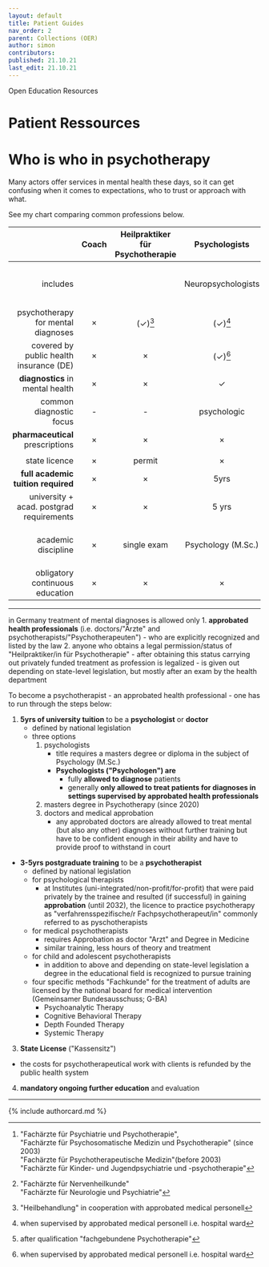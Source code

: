 ```yaml
---
layout: default
title: Patient Guides
nav_order: 2
parent: Collections (OER)
author: simon
contributors:
published: 21.10.21
last_edit: 21.10.21
---
```

Open Education Resources
# Patient Ressources
# Who is who in psychotherapy
Many actors offer services in mental health these days, so it can get confusing when it comes to expectations, who to trust or approach with what.

See my chart comparing common professions below.

|                                             | Coach | Heilpraktiker für Psychotherapie |   Psychologists    | Psychotherapist (since 2020) |         ::Psychological Psychotherapist::         |     Medical ("Ärztlicher") Psychotherapist     |                   other medical practitioners                    |
| -------------------------------------------:|:-----:|:--------------------------------:|:------------------:|:----------------------------:|:---------------------------------------------:|:----------------------------------------------:|:----------------------------------------------------------------:|
|                                    includes |       |                                  | Neuropsychologists |                              |                                               | certain "Fachärzte"[^1] i.e. **::psychiatrists::** | general practitioners,<br>"Nervenärzte",<br>**neurologists**[^4] |
|          psychotherapy for mental diagnoses |   ×   |             (✓)[^5]              |      (✓)[^2]       |            **✓**             |                     **✓**                     |                     **✓**                      |                             (✓)[^3]                              |
|     covered by public health insurance (DE) |   ×   |                ×                 |      (✓)[^2]       |              ✓               |                       ✓                       |                       ✓                        |                                ✓                                 |
|            **diagnostics** in mental health |   ×   |                ×                 |         ✓          |              ✓               |                       ✓                       |                       ✓                        |                                ✓                                 |
|                     common diagnostic focus |   -   |                -                 |    psychologic     |         psychologic          |                  psychologic                  |             somatic or psychologic             |                             somatic                              |
|            **pharmaceutical** prescriptions |   ×   |                ×                 |         ×          |              ×               |                       ×                       |                       ✓                        |                                ✓                                 |
|                                             |       |                                  |                    |                              |                                               |                                                |                                                                  |
|                               state licence |   ×   |              permit              |         ×          |         approbation          |                  approbation                  |                  approbation                   |                           approbation                            |
|          **full academic tuition required** |   ×   |                ×                 |        5yrs        |             5yrs             |                    8-10yrs                    |                     11yrs                      |                              11yrs                               |
| university +<br>acad. postgrad requirements |   ×   |                ×                 |       5 yrs        |  5yrs +  5yrs<br>experience  |    5yrs + 3-5yrs<br>experience and tuition    |     5 yrs + 5yrs<br>experience and tuition     |                6yrs + 5yrs experience and tuition                |
|                         academic discipline |   ×   |           single exam            | Psychology (M.Sc.) |    Psychotherapy (M.Sc.)     | Psychology & Psychotherapy (M.Sc. or Diploma) |                    Medicine                    |                             Medicine                             |
|             obligatory continuous education |   ×   |                ×                 |         ×          |              ✓               |                       ✓                       |                       ✓                        |                                ✓                                 |

[^1]: "Fachärzte für Psychiatrie und Psychotherapie", <br>"Fachärzte für Psychosomatische Medizin und Psychotherapie" (since 2003)<br>"Fachärzte für Psychotherapeutische Medizin"(before 2003)<br>"Fachärzte für Kinder- und Jugendpsychiatrie und -psychotherapie"
[^4]: "Fachärzte für Nervenheilkunde" <br> "Fachärzte für Neurologie und Psychiatrie"
[^2]: when supervised by approbated medical personell i.e. hospital ward
[^3]: after qualification "fachgebundene Psychotherapie"
[^5]: "Heilbehandlung" in cooperation with approbated medical personell
[^6]: "Berufsordnung"

---


in Germany treatment of mental diagnoses is allowed only
	1. **approbated health professionals** (i.e. doctors/"Ärzte" and psychotherapists/"Psychotherapeuten")
		- who are explicitly recognized and listed by the law
	2. anyone who obtains a legal permission/status of "Heilpraktiker/in für Psychotherapie"
		- after obtaining this status carrying out privately funded treatment as profession is legalized
		- is given out depending on state-level legislation, but mostly after an exam by the health department 

To become a psychotherapist - an approbated health professional  - one has to run through the steps below:

1.  **5yrs of university tuition** to be a **psychologist** or **doctor**
	- defined by national legislation
	- three options
		1. psychologists
			- title requires a masters degree or diploma in the subject of Psychology (M.Sc.)
			- **Psychologists ("Psychologen") are**
				- fully **allowed to diagnose** patients
				- generally **only allowed to treat patients for diagnoses in settings supervised by approbated health professionals**
		2. masters degree in Psychotherapy (since 2020)
		3. doctors and medical approbation
			- any approbated doctors are already allowed to treat mental (but also any other) diagnoses without further training but have to be confident enough in their ability and have to provide proof to withstand in court
-  **3-5yrs postgraduate training** to be a **psychotherapist** 
	- defined by national legislation
	- for psychological therapists
		- at Institutes (uni-integrated/non-profit/for-profit) that were paid privately by the trainee and resulted (if successful) in gaining **approbation** (until 2032), the licence to practice psychotherapy as "verfahrensspezifische/r Fachpsychotherapeut/in" commonly referred to as pyschotherapists
	- for medical psychotherapists
		- requires Approbation as doctor "Arzt" and Degree in Medicine
		- similar training, less hours of theory and treatment
	- for child and adolescent psychotherapists
		- in addition to above and depending on state-level legislation a degree in the educational field is recognized to pursue training
	- four specific methods "Fachkunde" for the treatment of adults are licensed by the national board for medical intervention (Gemeinsamer Bundesausschuss; G-BA)
		- Psychoanalytic Therapy
		- Cognitive Behavioral Therapy
		- Depth Founded Therapy
		- Systemic Therapy
3. **State License** ("Kassensitz")
-  the costs for psychotherapeutical work with clients is refunded by the public health system
4. **mandatory ongoing further education** and evaluation

---

{% include authorcard.md %}